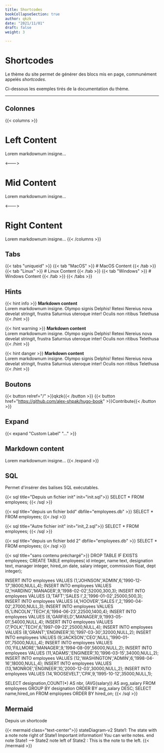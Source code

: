 ```yaml
---
title: Shortcodes
bookCollapseSection: true
author: qkzk
date: "2021/11/01"
draft: false
weight: 3

---
```


# Shortcodes

Le thème du site permet de générer des blocs mis en page, communément appelés _shortcodes_.

Ci-dessous les exemples tirés de la documentation du thème.

---

## Colonnes

{{< columns >}} <!-- begin columns block -->
# Left Content
Lorem markdownum insigne...

<---> <!-- magic separator, between columns -->

# Mid Content
Lorem markdownum insigne...

<---> <!-- magic separator, between columns -->

# Right Content
Lorem markdownum insigne...
{{< /columns >}}


## Tabs

{{< tabs "uniqueid" >}}
{{< tab "MacOS" >}} # MacOS Content {{< /tab >}}
{{< tab "Linux" >}} # Linux Content {{< /tab >}}
{{< tab "Windows" >}} # Windows Content {{< /tab >}}
{{< /tabs >}}

## Hints

{{< hint info >}}
**Markdown content**  
Lorem markdownum insigne. Olympo signis Delphis! Retexi Nereius nova develat
stringit, frustra Saturnius uteroque inter! Oculis non ritibus Telethusa
{{< /hint >}}

{{< hint warning >}}
**Markdown content**  
Lorem markdownum insigne. Olympo signis Delphis! Retexi Nereius nova develat
stringit, frustra Saturnius uteroque inter! Oculis non ritibus Telethusa
{{< /hint >}}

{{< hint danger >}}
**Markdown content**  
Lorem markdownum insigne. Olympo signis Delphis! Retexi Nereius nova develat
stringit, frustra Saturnius uteroque inter! Oculis non ritibus Telethusa
{{< /hint >}}


## Boutons

{{< button relref="/" >}}qkzk{{< /button >}}
{{< button href="https://github.com/alex-shpak/hugo-book" >}}Contribute{{< /button >}}


## Expand

{{< expand "Custom Label" "..." >}}
## Markdown content
Lorem markdownum insigne...
{{< /expand >}}

## SQL

Permet d'insérer des balises SQL exécutables.


{{< sql title="Depuis un fichier init" init="init.sql">}}
SELECT * FROM employees;
{{< /sql >}}



{{< sql title="depuis un fichier bdd" dbfile="employees.db" >}}
SELECT * FROM employees;
{{< /sql >}}


{{< sql title="Autre fichier init" init="init_2.sql">}}
SELECT * FROM employees;
{{< /sql >}}


{{< sql title="depuis un fichier bdd 2" dbfile="employees.db" >}}
SELECT * FROM employees;
{{< /sql >}}

{{< sql title="sans contenu préchargé">}}
DROP TABLE IF EXISTS employees;
CREATE TABLE employees( id          integer,  name    text,
                          designation text,     manager integer,
                          hired_on    date,     salary  integer,
                          commission  float,    dept    integer);

  INSERT INTO employees VALUES (1,'JOHNSON','ADMIN',6,'1990-12-17',18000,NULL,4);
  INSERT INTO employees VALUES (2,'HARDING','MANAGER',9,'1998-02-02',52000,300,3);
  INSERT INTO employees VALUES (3,'TAFT','SALES I',2,'1996-01-02',25000,500,3);
  INSERT INTO employees VALUES (4,'HOOVER','SALES I',2,'1990-04-02',27000,NULL,3);
  INSERT INTO employees VALUES (5,'LINCOLN','TECH',6,'1994-06-23',22500,1400,4);
  INSERT INTO employees VALUES (6,'GARFIELD','MANAGER',9,'1993-05-01',54000,NULL,4);
  INSERT INTO employees VALUES (7,'POLK','TECH',6,'1997-09-22',25000,NULL,4);
  INSERT INTO employees VALUES (8,'GRANT','ENGINEER',10,'1997-03-30',32000,NULL,2);
  INSERT INTO employees VALUES (9,'JACKSON','CEO',NULL,'1990-01-01',75000,NULL,4);
  INSERT INTO employees VALUES (10,'FILLMORE','MANAGER',9,'1994-08-09',56000,NULL,2);
  INSERT INTO employees VALUES (11,'ADAMS','ENGINEER',10,'1996-03-15',34000,NULL,2);
  INSERT INTO employees VALUES (12,'WASHINGTON','ADMIN',6,'1998-04-16',18000,NULL,4);
  INSERT INTO employees VALUES (13,'MONROE','ENGINEER',10,'2000-12-03',30000,NULL,2);
  INSERT INTO employees VALUES (14,'ROOSEVELT','CPA',9,'1995-10-12',35000,NULL,1);

SELECT designation,COUNT(*) AS nbr, (AVG(salary)) AS avg_salary FROM employees GROUP BY designation ORDER BY avg_salary DESC;
SELECT name,hired_on FROM employees ORDER BY hired_on;
{{< /sql >}}


## Mermaid


Depuis un shortcode


{{< mermaid class="text-center">}}
stateDiagram-v2
    State1: The state with a note
    note right of State1
        Important information! You can write
        notes.
    end note
    State1 --> State2
    note left of State2 : This is the note to the left.
{{< /mermaid >}}

